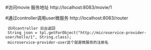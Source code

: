 #访问movie  服务地址
     http://localhost:8083/movie/1
     
#通过controller调用user微服务 
     http://localhost:8083/router
     
     访问controller 后台返回
     String json = tpl.getForObject("http://microservice-provider-user/hello/1", String.class);
     microservice-provider-user这个就是微服务的注册名